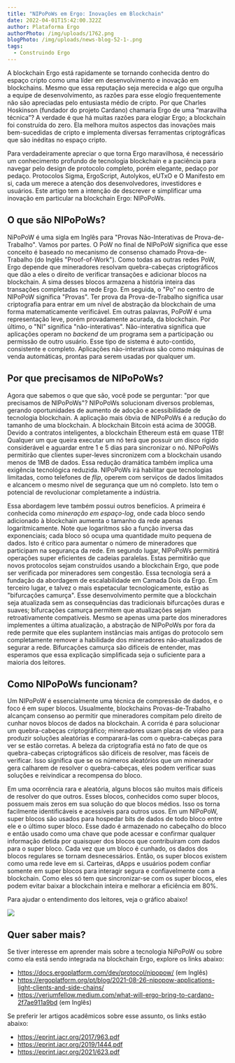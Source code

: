 ```yaml
---
title: "NIPoPoWs em Ergo: Inovações em Blockchain"
date: 2022-04-01T15:42:00.322Z
author: Plataforma Ergo
authorPhoto: /img/uploads/1762.png
blogPhoto: /img/uploads/news-blog-52-1-.png
tags:
  - Construindo Ergo
---
```

A blockchain Ergo está rapidamente se tornando conhecida dentro do espaço cripto como uma líder em desenvolvimento e inovação em blockchains. Mesmo que essa reputação seja merecida e algo que orgulha a equipe de desenvolvimento, as razões para esse elogio frequentemente não são apreciadas pelo entusiasta médio de cripto. Por que Charles Hoskinson (fundador do projeto Cardano) chamaria Ergo de uma “maravilha técnica”? A verdade é que há muitas razões para elogiar Ergo; a blockchain foi construída do zero. Ela melhora muitos aspectos das inovações mais bem-sucedidas de cripto e implementa diversas ferramentas criptográficas que são inéditas no espaço cripto. 

Para verdadeiramente apreciar o que torna Ergo maravilhosa, é necessário um conhecimento profundo de tecnologia blockchain e a paciência para navegar pelo design de protocolo completo, porém elegante, pedaço por pedaço. Protocolos Sigma, ErgoScript, Autolykos, eUTxO e O Manifesto em si, cada um merece a atenção dos desenvolvedores, investidores e usuários. Este artigo tem a intenção de descrever e simplificar uma inovação em particular na blockchain Ergo: NIPoPoWs. 

## O que são NIPoPoWs? 

NiPoPoW é uma sigla em Inglês para "Provas Não-Interativas de Prova-de-Trabalho". Vamos por partes. O PoW no final de NIPoPoW significa que esse conceito é baseado no mecanismo de consenso chamado Prova-de-Trabalho (do Inglês "Proof-of-Work"). Como todas as outras redes PoW, Ergo depende que mineradores resolvam quebra-cabeças criptográficos que dão a eles o direito de verificar transações e adicionar blocos na blockchain. A sima desses blocos armazena a história inteira das transações completadas na rede Ergo. Em seguida, o "Po" no centro de NIPoPoW significa "Provas". Ter prova da Prova-de-Trabalho significa usar criptografia para entrar em um nível de abstração da blockchain de uma forma matematicamente verificável. Em outras palavras, PoPoW é uma representação leve, porém provadamente acurada, da blockchain. Por último, o "NI" significa "não-interativas". Não-interativa significa que aplicações operam no *backend* de um programa sem a participação ou permissão de outro usuário. Esse tipo de sistema é auto-contido, consistente e completo. Aplicações não-interativas são como máquinas de venda automáticas, prontas para serem usadas por qualquer um.

## Por que precisamos de NIPoPoWs?

Agora que sabemos o que que são, você pode se perguntar: "por que precisamos de NIPoPoWs"? NIPoPoWs solucionam diversos problemas, gerando oportunidades de aumento de adoção e acessibilidade de tecnologia blockchain. A aplicação mais óbvia de NIPoPoWs é a redução do tamanho de uma blockchain. A blockchain Bitcoin está acima de 300GB. Devido a contratos inteligentes, a blockchain Ethereum está em quase 1TB! Qualquer um que queira executar um nó terá que possuir um disco rígido considerável e aguardar entre 1 e 5 dias para sincronizar o nó. NIPoPoWs permitirão que clientes super-leves sincronizem com a blockchain usando menos de 1MB de dados. Essa redução dramática também implica uma exigência tecnológica reduzida. NIPoPoWs irá habilitar que tecnologias limitadas, como telefones de *flip*, operem com serviços de dados limitados e alcancem o mesmo nível de segurança que um nó completo. Isto tem o potencial de revolucionar completamente a indústria.

Essa abordagem leve também possui outros benefícios. A primeira é conhecida como *mineração em espaço-log*, onde cada bloco sendo adicionado à blockchain aumenta o tamanho da rede apenas logaritmicamente. Note que logaritmos são a função inversa das exponenciais; cada bloco só ocupa uma quantidade muito pequena de dados. Isto é crítico para aumentar o número de mineradores que participam na segurança da rede. Em segundo lugar, NIPoPoWs permitirá operações super eficientes de cadeias paralelas. Estas permitirão que novos protocolos sejam construídos usando a blockchain Ergo, que pode ser verificada por mineradores sem congestão. Essa tecnologia será a fundação da abordagem de escalabilidade em Camada Dois da Ergo. Em terceiro lugar, e talvez o mais espetacular tecnologicamente, estão as "bifurcações camurça". Esse desenvolvimento permite que a blockchain seja atualizada sem as consequências das tradicionais bifurcações duras e suaves; bifurcações camurça permitem que atualizações sejam retroativamente compatíveis. Mesmo se apenas uma parte dos mineradores implementes a última atualização, a abstração de NIPoPoWs por fora da rede permite que eles suplantem instâncias mais antigas do protocolo sem completamente remover a habilidade dos mineradores não-atualizados de segurar a rede. Bifurcações camurça são difíceis de entender, mas esperamos que essa explicação simplificada seja o suficiente para a maioria dos leitores. 

## Como NIPoPoWs funcionam? 

Um NIPoPoW é essencialmente uma técnica de compressão de dados, e o foco é em super blocos. Usualmente, blockchains Provas-de-Trabalho alcançam consenso ao permitir que mineradores compitam pelo direito de cunhar novos blocos de dados na blockchain. A corrida é para solucionar um quebra-cabeças criptográfico; mineradores usam placas de vídeo para produzir soluções aleatórias e comparará-las com o quebra-cabeças para ver se estão corretas. A beleza da criptografia está no fato de que os quebra-cabeças criptográficos são difíceis de resolver, mas fáceis de verificar. Isso significa que se os números aleatórios que um minerador gera calharem de resolver o quebra-cabeças, eles podem verificar suas soluções e reivindicar a recompensa do bloco. 

Em uma ocorrência rara e aleatória, alguns blocos são muitos mais difíceis de resolver do que outros. Esses blocos, conhecidos como super blocos, possuem mais zeros em sua solução do que blocos médios. Isso os torna facilmente identificáveis e acessíveis para outros usos. Em um NIPoPoW, super blocos são usados para hospedar bits de dados de todo bloco entre ele e o último super bloco. Esse dado é armazenado no cabeçalho do bloco e então usado como uma chave que pode acessar e confirmar qualquer informação detida por quaisquer dos blocos que contribuíram com dados para o super bloco. Cada vez que um bloco é cunhado, os dados dos blocos regulares se tornam desnecessários. Então, os super blocos existem como uma rede leve em si. Carteiras, dApps e usuários podem confiar somente em super blocos para interagir segura e confiavelmente com a blockchain. Como eles só tem que sincronizar-se com os super blocos, eles podem evitar baixar a blockchain inteira e melhorar a eficiência em 80%. 

Para ajudar o entendimento dos leitores, veja o gráfico abaixo! 

![](/img/uploads/nipopows-on-ergo.png)

## Quer saber mais? 

Se tiver interesse em aprender mais sobre a tecnologia NiPoPoW ou sobre como ela está sendo integrada na blockchain Ergo, explore os links abaixo: 

* <https://docs.ergoplatform.com/dev/protocol/nipopow/> (em Inglês)
* <https://ergoplatform.org/pt/blog/2021-08-26-nipopow-applications-light-clients-and-side-chains/> 
* <https://veriumfellow.medium.com/what-will-ergo-bring-to-cardano-2f7ae911a9bd> (em Inglês)

Se preferir ler artigos acadêmicos sobre esse assunto, os links estão abaixo:

* <https://eprint.iacr.org/2017/963.pdf> 
* <https://eprint.iacr.org/2019/1444.pdf>
* <https://eprint.iacr.org/2021/623.pdf>